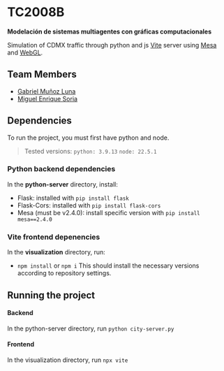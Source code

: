 # TC2008B
**Modelación de sistemas multiagentes con gráficas computacionales**

Simulation of CDMX traffic through python and js [Vite](https://es.vitejs.dev/guide/) server using [Mesa](https://mesa.readthedocs.io) and [WebGL](https://idk.com).

## Team Members

- [Gabriel Muñoz Luna](https://github.com/Toootiz)
- [Miguel Enrique Soria](https://github.com/mesc2004)

## Dependencies
To run the project, you must first have python and node.
> Tested versions: `python: 3.9.13`  `node: 22.5.1`

### Python backend dependencies
In the **python-server** directory, install:
- Flask: installed with `pip install flask`
- Flask-Cors: installed with `pip install flask-cors`
- Mesa (must be v2.4.0): install specific version with `pip install mesa==2.4.0`

### Vite frontend depenencies
In the **visualization** directory, run:
- `npm install` or `npm i`
This should install the necessary versions according to repository settings.

## Running the project

#### Backend
In the python-server directory, run `python city-server.py`

#### Frontend
In the visualization directory, run `npx vite`
